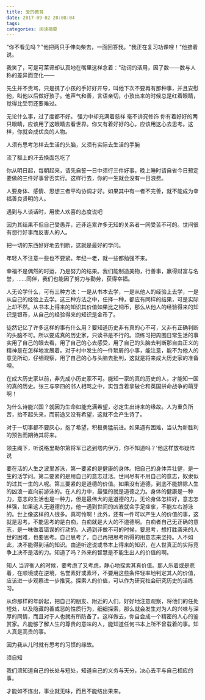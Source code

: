 ```yaml
---
title: 爱的教育
date: 2017-09-02 20:08:04
tags: 
categories: 阅读摘要
---
```


"你不看见吗？"他把两只手伸向柴去，一面回答我。"我正在复习功课哩！"他接着说。

我笑了，可是可莱谛却认真地在嘴里这样念着："动词的活用，因了数——数与人称的差异而变化——

先生并不责骂，只是携了小孩的手好好开导，叫他下次不要再有那种事，并且安慰他，叫他以后做好孩子。他声气和善，言语亲切，小孩出来的时候总是红着眼睛，觉得比受罚还要难过。

无论什么事，过了度都不好。
强力中却充满着慈祥
毫不讲究修饰
你有着好好的两只眼睛，应该用了这眼睛去看世界。你又有着好好的心，应该用这心去思考。这样，你就会成优良的人物。

人须有思考怎样去生活的头脑，又须有实际去生活的手腕

流了额上的汗去换面包吃了

你从明日起，每朝起来，请先自誓一日中须行三件好事，晚上睡时请自省今日预定要做的三件好事曾否实行。这样行去，你的一生就会没有一日浪费。

人要身体、感情、思想三者平均协调才好。如果其中有一者不完善，就不能成为幸福善良贤明的人。

遇到与人谈话时，用使人欢喜的态度说吧

因为其结果不但自己受愚弄，还非连累许多无知的关系者一同受苦不可的。世间很有想行好事而反害人的人。

把一切的东西好好地去判断，这就是最好的学问。

年轻人不注意一些也不要紧。年纪一老，就一些都勉强不来。

幸福不是偶然的时运，乃是努力的结果。我们能制造美物，行善事，赢得财富与名誉，……同伴，我们也能因了努力与勤劳，获得幸福。

人无论学什么，可有三种方法：一是从书本去学，一是从他人的经验上去学，一是从自己的经验上去学。这三种方法之中，任择一种，都应有同样的结果，可是实际上却不然。从书本上得来的知识其价值如果比之铜币，那么从他人的经验得来的知识是银币，从自己的经验得来的知识是金币了。

徒然记忆了许多这样的事有什么用？要知道历史非有真的心不可，又非有正确判断的头脑不可。所以要成真的历史家，只读书是不行的。须练习把周围日常生活的事实用了自己的眼去看，用了自己的心去感受，用了自己的头脑去判断那自由正义的精神是在怎样地发展着。对于村中发生的一件琐屑的小事，能注意，能不为他人的意见所动，仔细观察，用了自己的心与头脑去批判，这就是将来成大历史家的准备哩。

在成大历史家以前，非先成小历史家不可。能知一家的真的历史的人，才能知一国的真的历史。张三与李四的邻人相骂之中，实包含着拿破仑和英国拼命战争的萌芽啊！

为什么诗能兴国？就因为生命如能充满希望，必定生出诗来的缘故。人为重负所苦，抬不起头来，而前途又没有希望，这就不会产生诗了。

对于一切事都不要灰心，抱了希望，积极勇猛前进。如果遇有困难，当认为新胜利的预告而期待其将来。

领主阁下，听说格里勒尔第将军已逃到塔内伊万，你不知道吗？'他这样放布疑阵说

要在活的人生之波里游泳，第一要紧的是健康的身体。把自己的身体弄壮健，是一生的活学问。第二要紧的是用自己的意志过活。世间尽有不用自己的意志，奴隶似的过其一生的人呢。第三要紧的是道德的价值。如果没有道德，到底不能排除人生的凶浪一直向前游泳的。在人的力中，最强的就是道德之力。身体的健康是一种力，意志的生活也是一种力，但是最伟大的是道德的力。无论身体怎样好，意志怎样强，如果这人无道德的力，他一遇到世间的凶液就会手足痉挛，不能左右游泳的。世上像这样的人很多。真可怜啊！此外，还有一件可以产生人的价值的事，这就是思考。不能思考的是白痴，白痴就是大大的不道德啊。白痴者自己无正确的意志，是一味做着错误的行动的。人遇到非做不可的时候，要思考，想打胜袭来的人世的困难，也要思考。自己思考了，自己再把思考所得的用意志来坚持。人不如此，决不能得到活的知识。由道听途说或书本上得来的知识，在人世真正的实际竞争上决不是活的力。知道了吗？外来的智慧是不能生出人的价值的啊。

知人
当评衡人的时候，要考虑了又考虑，静心地探索其真价值。那人乐着或是悲着，在顺境或在逆境，名誉素好或素坏，不要用这些条件轻率地判定其人的价值，应该进一步观察进一步推究。探索人的价值，可以作为研究社会研究历史的活练习。

从你那样的年龄起，把自己的朋友、附近的人们，好好地注意观察，将他们的任处短处，以及隐藏的善或恶的性质行为，细细探索，那么就会发生对为人的兴味与深厚的同情，而且对于人也就有所防备了。这样做去，你自会成一个精密的人心的鉴赏家。凡能够了解人生的尊贵的意味的人，能知道任何书本上所不曾载着的事。知人真是高贵的事。

因为我从儿时就有思考的习惯的缘故。

须自知

我们须知道自己的长处与短处，知道自己的义务与天分，决心去平与自己相应的事。

才能如不炼出，事业就无味，而且不能结出果来。
